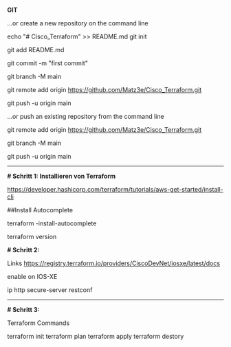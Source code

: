 **GIT**

…or create a new repository on the command line 

echo "# Cisco_Terraform" >> README.md
git init

git add README.md

git commit -m "first commit"

git branch -M main

git remote add origin https://github.com/Matz3e/Cisco_Terraform.git

git push -u origin main


…or push an existing repository from the command line

git remote add origin https://github.com/Matz3e/Cisco_Terraform.git

git branch -M main

git push -u origin main
________


**# Schritt 1: Installieren von Terraform**

https://developer.hashicorp.com/terraform/tutorials/aws-get-started/install-cli

##Install Autocomplete

terraform -install-autocomplete

terraform version


**# Schritt 2:**

Links
https://registry.terraform.io/providers/CiscoDevNet/iosxe/latest/docs

enable on IOS-XE

ip http secure-server
restconf


________

**# Schritt 3:**

Terraform Commands

terraform init
terraform plan
terraform apply
terraform destory




